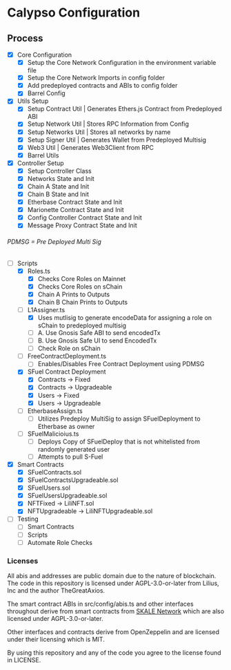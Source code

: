 # Calypso Configuration

## Process
- [x] Core Configuration
	- [x] Setup the Core Network Configuration in the environment variable file
	- [x] Setup the Core Network Imports in config folder
	- [x] Add predeployed contracts and ABIs to config folder
	- [x] Barrel Config
- [x] Utils Setup
	- [x] Setup Contract Util | Generates Ethers.js Contract from Predeployed ABI
	- [x] Setup Network Util | Stores RPC Information from Config
	- [x] Setup Networks Util | Stores all networks by name
	- [x] Setup Signer Util | Generates Wallet from Predeployed Multisig
	- [x] Web3 Util | Generates Web3Client from RPC
	- [x] Barrel Utils
- [x] Controller Setup
	- [x] Setup Controller Class
	- [x] Networks State and Init
	- [x] Chain A State and Init
	- [x] Chain B State and Init
	- [x] Etherbase Contract State and Init
	- [x] Marionette Contract State and Init
	- [x] Config Controller Contract State and Init
	- [x] Message Proxy Contract State and Init

###### PDMSG = Pre Deployed Multi Sig

- [ ] Scripts
	- [x] Roles.ts
		- [x] Checks Core Roles on Mainnet
		- [x] Checks Core Roles on sChain
		- [x] Chain A Prints to Outputs
		- [x] Chain B Chain Prints to Outputs
	- [ ] L1Assigner.ts
		- [x] Uses mutlisig to generate encodeData for assigning a role on sChain to predeployed multisig
		- [ ] A. Use Gnosis Safe ABI to send encodedTx
		- [ ] B. Use Gnosis Safe UI to send EncodedTx
		- [ ] Check Role on sChain
	- [ ] FreeContractDeployment.ts
		- [ ] Enables/Disables Free Contract Deployment using PDMSG
	- [x] SFuel Contract Deployment
		- [x] Contracts -> Fixed
		- [x] Contracts -> Upgradeable
		- [x] Users -> Fixed
		- [x] Users -> Upgradeable
	- [ ] EtherbaseAssign.ts
		- [ ] Utilizes Predeploy MultiSig to assign SFuelDeployment to Etherbase as owner
	- [ ] SFuelMalicioius.ts
		- [ ] Deploys Copy of SFuelDeploy that is not whitelisted from randomly generated user
		- [ ] Attempts to pull S-Fuel
- [x] Smart Contracts
	- [x] SFuelContracts.sol
	- [x] SFuelContractsUpgradeable.sol
	- [x] SFuelUsers.sol
	- [x] SFuelUsersUpgradeable.sol
	- [x] NFTFixed -> LiliNFT.sol
	- [x] NFTUpgradeable -> LiliNFTUpgradeable.sol

- [ ] Testing
	- [ ] Smart Contracts
	- [ ] Scripts
	- [ ] Automate Role Checks
### Licenses

All abis and addresses are public domain due to the nature of blockchain. 
The code in this repository is licensed under AGPL-3.0-or-later from Lilius, Inc and the author TheGreatAxios.

The smart contract ABIs in src/config/abis.ts and other interfaces throughout derive from smart contracts from [SKALE Network](https://github.com/skalenetwork) which are also licensed under AGPL-3.0-or-later.

Other interfaces and contracts derive from OpenZeppelin and are licensed under their licensing which is MIT.

By using this repository and any of the code you agree to the license found in LICENSE.